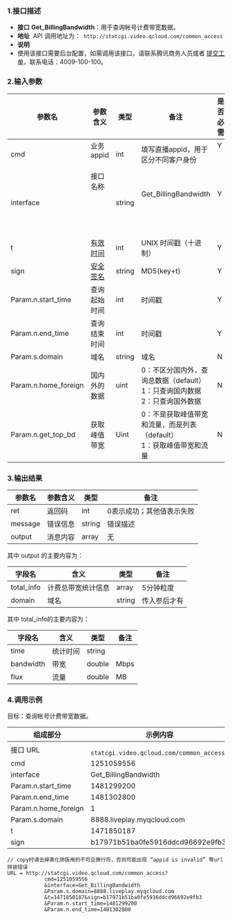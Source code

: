 ### 1.接口描述

- **接口**
  **Get_BillingBandwidth**：用于查询帐号计费带宽数据。
- **地址**
  API 调用地址为：` http://statcgi.video.qcloud.com/common_access`
- **说明**
 - 使用该接口需要后台配置，如需调用该接口，请联系腾讯商务人员或者 [提交工单](https://console.cloud.tencent.com/workorder/category)，联系电话：4009-100-100。

### 2.输入参数

| 参数名               | 参数含义                                                     | 类型   | 备注                                                         | 是否必需 |
| -------------------- | ------------------------------------------------------------ | ------ | ------------------------------------------------------------ | -------- |
| cmd		       |业务 appid						    |int    |填写直播appid，用于区分不同客户身份			    |Y	       |
| interface            | 接口名称                                                     | string | Get_BillingBandwidth                                         | Y        |
| t                    | [有效时间](https://cloud.tencent.com/doc/api/258/5956#.E5.AE.89.E5.85.A8.E6.A3.80.E6.9F.A5) | int    | UNIX 时间戳（十进制）                                        | Y        |
| sign                 | [安全签名](https://cloud.tencent.com/doc/api/258/5956#.E5.AE.89.E5.85.A8.E6.A3.80.E6.9F.A5) | string | MD5(key+t)                                                   | Y        |
| Param.n.start_time   | 查询起始时间                                                 | int    | 时间戳                                                       | Y        |
| Param.n.end_time     | 查询结束时间                                                 | int    | 时间戳                                                       | Y        |
| Param.s.domain       | 域名                                                         | string | 域名                                                         | N        |
| Param.n.home_foreign | 国内外的数据                                                 | uint   | 0：不区分国内外，查询总数据（default） <br /> 1：只查询国内数据 <br /> 2：只查询国外数据 <br /> | N        |
| Param.n.get_top_bd   | 获取峰值带宽                                                 | Uint   | 0：不是获取峰值带宽和流量，而是列表（default） <br />1：获取峰值带宽和流量 | N        |


### 3.输出结果
| 参数名  | 参数含义 | 类型   | 备注                      |
| ------- | -------- | ------ | ------------------------- |
| ret     | 返回码   | int    | 0表示成功；其他值表示失败 |
| message | 错误信息 | string | 错误描述                  |
| output  | 消息内容 | array  | 无                        |

其中 output 的主要内容为：

| 字段名     | 含义               | 类型   | 备注         |
| ---------- | ------------------ | ------ | ------------ |
| total_info | 计费总带宽统计信息 | array  | 5分钟粒度    |
| domain     | 域名               | string | 传入参后才有 |

其中 total_info的主要内容为：

| 字段名    | 含义     | 类型   | 备注 |
| --------- | -------- | ------ | ---- |
| time      | 统计时间 | string |      |
| bandwidth | 带宽     | double | Mbps |
| flux      | 流量     | double | MB   |


### 4.调用示例
目标：查询帐号计费带宽数据。

| 组成部分             | 示例内容                                   |
| -------------------- | ------------------------------------------ |
| 接口 URL             | ` statcgi.video.qcloud.com/common_access?` |
|cmd		       | 1251059556				    |
| interface            | Get_BillingBandwidth                       |
| Param.n.start_time     | 1481299200                       |
| Param.n.end_time   | 1481302800                      |
| Param.n.home_foreign | 1                                          |
| Param.s.domain      | 8888.liveplay.myqcloud.com                         |
| t                    | 1471850187                                 |
| sign                 | b17971b51ba0fe5916ddcd96692e9fb3           |


```
// copy时请去掉美化排版用的不可见换行符，否则可能出现 “appid is invalid” 等url拼装错误
URL = http://statcgi.video.qcloud.com/common_access?
			cmd=1251059556
			&interface=Get_BillingBandwidth
			&Param.s.domain=8888.liveplay.myqcloud.com 
			&t=1471850187&sign=b17971b51ba0fe5916ddcd96692e9fb3
			&Param.n.start_time=1481299200
			&Param.n.end_time=1481302800
```
